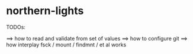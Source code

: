 # northern-lights

TODOs:

 ==> how to read and validate from set of values
 ==> how to configure git
 ==> how interplay fsck / mount / findmnt / et al works
